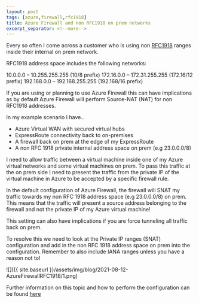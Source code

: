 ```yaml
---
layout: post
tags: [azure,firewall,rfc1918]
title: Azure Firewall and non RFC1918 on prem networks
excerpt_separator: <!--more-->
---
```

Every so often I come across a customer who is using non <a href="https://datatracker.ietf.org/doc/html/rfc1918">RFC1918</a> ranges inside their internal on prem network.

RFC1918 address space includes the following networks:

10.0.0.0 – 10.255.255.255  (10/8 prefix)
172.16.0.0 – 172.31.255.255  (172.16/12 prefix)
192.168.0.0 – 192.168.255.255 (192.168/16 prefix)

If you are using or planning to use Azure Firewall this can have implications as by default Azure Firewall will perform Source-NAT (NAT) for non RFC1918 addresses.

In my example scenario I have..

- Azure Virtual WAN with secured virtual hubs 
- ExpressRoute connectivity back to on-premises
- A firewall back on prem at the edge of my ExpressRoute
- A non RFC 1918 private internal address space on prem (e.g 23.0.0.0/8)

I need to allow traffic between a virtual machine inside one of my Azure virtual networks and some virtual machines on prem. To pass this traffic at the on prem side I need to present the traffic from the private IP of the virtual machine in Azure to be accepted by a specific firewall rule.

In the default configuration of Azure Firewall, the firewall will SNAT my traffic towards my non RFC 1918 address space (e.g 23.0.0.0/8) on prem. This means that the traffic will present a source address belonging to the firewall and not the private IP of my Azure virtual machine!

This setting can also have implications if you are force tunneling all traffic back on prem.

To resolve this we need to look at the Private IP ranges (SNAT) configuration and add in the non RFC 1918 address space on prem into the configuration. Remember to also include IANA ranges unless you have a reason not to!

![]({{ site.baseurl }}/assets/img/blog/2021-08-12-AzureFirewallRFC1918/1.png)

Further information on this topic and how to perform the configuration can be found <a href="https://docs.microsoft.com/en-us/azure/firewall/snat-private-range">here</a>





